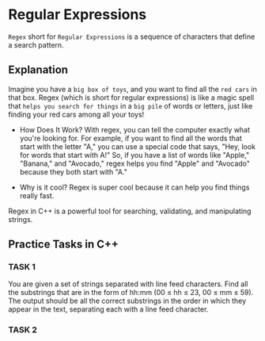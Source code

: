 # Regular Expressions
`Regex` short for `Regular Expressions` is a sequence of characters that define a search pattern.

## Explanation
Imagine you have a `big box of toys`, and you want to find all the `red cars` in that box. Regex (which is short for regular expressions) is like a magic spell that `helps you search for things` in a `big pile` of words or letters, just like finding your red cars among all your toys!

+ How Does It Work?
With regex, you can tell the computer exactly what you're looking for. For example, if you want to find all the words that start with the letter "A," you can use a special code that says, "Hey, look for words that start with A!"
So, if you have a list of words like "Apple," "Banana," and "Avocado," regex helps you find "Apple" and "Avocado" because they both start with "A."

+ Why is it cool?
Regex is super cool because it can help you find things really fast.

Regex in C++ is a powerful tool for searching, validating, and manipulating strings.

## Practice Tasks in C++

### TASK 1
You are given a set of strings separated with line feed characters. Find all the substrings that are in the form of hh:mm (00 ≤ hh ≤ 23, 00 ≤ mm ≤ 59). The output should be all the correct substrings in the order in which they appear in the text, separating each with a line feed character.

### TASK 2
